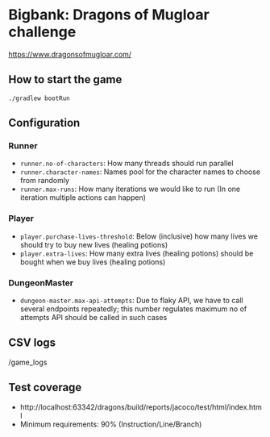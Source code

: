 # Bigbank: Dragons of Mugloar challenge

https://www.dragonsofmugloar.com/

## How to start the game

`./gradlew bootRun`

## Configuration

### Runner

- `runner.no-of-characters`: How many threads should run parallel
- `runner.character-names`: Names pool for the character names to choose from randomly
- `runner.max-runs`: How many iterations we would like to run
(In one iteration multiple actions can happen)

### Player

- `player.purchase-lives-threshold`: Below (inclusive) how many lives we should try to buy new lives (healing potions)
- `player.extra-lives`: How many extra lives (healing potions) should be bought when we buy lives (healing potions)

### DungeonMaster

- `dungeon-master.max-api-attempts`: Due to flaky API, we have to call several endpoints repeatedly; this number regulates maximum no of attempts API should be called in such cases 

## CSV logs

/game_logs

## Test coverage

- http://localhost:63342/dragons/build/reports/jacoco/test/html/index.html
- Minimum requirements: 90% (Instruction/Line/Branch)
